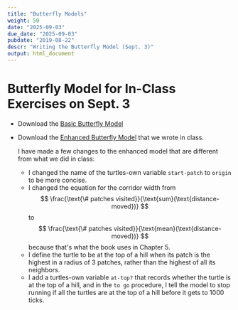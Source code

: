 ```yaml
---
title: "Butterfly Models"
weight: 50
date: "2025-09-03"
due_date: "2025-09-03"
pubdate: "2019-08-22"
descr: "Writing the Butterfly Model (Sept. 3)"
output: html_document
---
```

# Butterfly Model for In-Class Exercises on Sept. 3
 
* Download the 
  [Basic Butterfly Model](/models/class_05/butterfly_model_class_5.nlogo)


* Download the 
  [Enhanced Butterfly Model](/models/class_05/enhanced_butterfly_model_class_5.nlogo)
  that we wrote in class.
  
  I have made a few changes to the enhanced model that are different from what
  we did in class:
  
  * I changed the name of the turtles-own variable `start-patch` to `origin`
    to be more concise.
  * I changed the equation for the corridor width from 
    $$ \frac{\text{\# patches visited}}{\text{sum}(\text{distance-moved})} $$ 
    to
    $$ \frac{\text{\# patches visited}}{\text{mean}(\text{distance-moved})} $$
    because that's what the book uses in Chapter 5.
  * I define the turtle to be at the top of a hill when its patch is the 
    highest in a radius of 3 patches, rather than the highest of all its
    neighbors.
  * I add a turtles-own variable `at-top?` that records whether the turtle is
    at the top of a hill, and in the `to go` procedure, I tell the model to
    stop running if all the turtles are at the top of a hill before it gets to
    1000 ticks.
